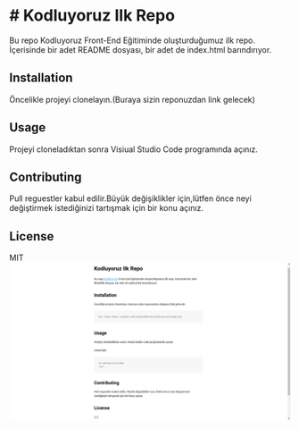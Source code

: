 # # Kodluyoruz Ilk Repo
Bu repo Kodluyoruz Front-End Eğitiminde oluşturduğumuz ilk repo. İçerisinde bir adet README dosyası, bir adet de index.html barındırıyor.
## Installation 
Öncelikle projeyi clonelayın.(Buraya sizin reponuzdan link gelecek)
## Usage 
Projeyi cloneladıktan sonra Visiual Studio Code programında açınız.
## Contributing
Pull reguestler kabul edilir.Büyük değişiklikler için,lütfen önce neyi değiştirmek istediğinizi tartışmak için bir konu açınız.
## License
MIT
![Proje resmi](https://raw.githubusercontent.com/Kodluyoruz/taskforce/main/git/odev1/figures/markdown.png)
